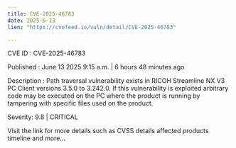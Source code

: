 ```yaml
---
title: CVE-2025-46783
date: 2025-6-13
lien: "https://cvefeed.io/vuln/detail/CVE-2025-46783"

---
```


CVE ID : CVE-2025-46783

Published :  June 13
2025
9:15 a.m. | 6 hours
48 minutes ago

Description : Path traversal vulnerability exists in RICOH Streamline NX V3 PC Client versions 3.5.0 to 3.242.0. If this vulnerability is exploited
arbitrary code may be executed on the PC where the product is running by tampering with specific files used on the product.

Severity: 9.8 | CRITICAL

Visit the link for more details
such as CVSS details
affected products
timeline
and more...
